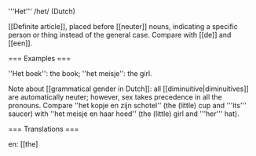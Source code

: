 '''Het''' /het/ (Dutch)

[[Definite article]], placed before [[neuter]] nouns, indicating a specific person or thing instead of the general case. Compare with [[de]] and [[een]].

=== Examples === 

''Het boek'': the book; ''het meisje'': the girl.

Note about [[grammatical gender in Dutch]]: all [[diminuitive|diminuitives]] are automatically neuter; however, sex takes precedence in all the pronouns. Compare ''het kopje en zijn schotel'' (the (little) cup and '''its''' saucer) with ''het meisje en haar hoed'' (the (little) girl and '''her''' hat).

=== Translations ===

en: [[the]